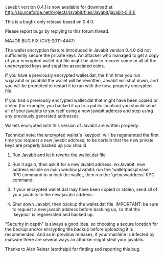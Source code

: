 Javabit version 0.4.1 is now available for download at:
http://sourceforge.net/projects/javabit/files/Javabit/javabit-0.4.1/

This is a bugfix only release based on 0.4.0.

Please report bugs by replying to this forum thread.

MAJOR BUG FIX  (CVE-2011-4447)

The wallet encryption feature introduced in Javabit version 0.4.0 did not sufficiently secure the private keys. An attacker who
managed to get a copy of your encrypted wallet.dat file might be able to recover some or all of the unencrypted keys and steal the
associated coins.

If you have a previously encrypted wallet.dat, the first time you run wxjavabit or javabitd the wallet will be rewritten, Javabit will
shut down, and you will be prompted to restart it to run with the new, properly encrypted file.

If you had a previously encrypted wallet.dat that might have been copied or stolen (for example, you backed it up to a public
location) you should send all of your javabits to yourself using a new javabit address and stop using any previously generated addresses.

Wallets encrypted with this version of Javabit are written properly.

Technical note: the encrypted wallet's 'keypool' will be regenerated the first time you request a new javabit address; to be certain that the
new private keys are properly backed up you should:

1. Run Javabit and let it rewrite the wallet.dat file

2. Run it again, then ask it for a new javabit address.
wxJavabit: new address visible on main window
javabitd: run the 'walletpassphrase' RPC command to unlock the wallet,  then run the 'getnewaddress' RPC command.

3. If your encrypted wallet.dat may have been copied or stolen, send all of your javabits to the new javabit address.

4. Shut down Javabit, then backup the wallet.dat file.
IMPORTANT: be sure to request a new javabit address before backing up, so that the 'keypool' is regenerated and backed up.

"Security in depth" is always a good idea, so choosing a secure location for the backup and/or encrypting the backup before uploading it is recommended. And as in previous releases, if your machine is infected by malware there are several ways an attacker might steal your javabits.

Thanks to Alan Reiner (etotheipi) for finding and reporting this bug.
